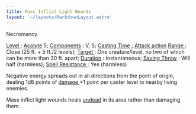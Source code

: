 ```yaml
---
title: Mass Inflict Light Wounds
layout: '~/layouts/MarkdownLayout.astro'
---
```

Necromancy

[ Level ](/modern.d20.srd/fx/level) : [ Acolyte](/modern.d20.srd/classes/advanced/acolyte) 5; [ Components](/modern.d20.srd/fx/components) : V, S; [ Casting Time](/modern.d20.srd/fx/casting.time) ; [ Attack action](/modern.d20.srd/combat/attack.actions) [ Range ](/modern.d20.srd/fx/range) :
Close (25 ft. + 5 ft./2 levels); [ Target ](/modern.d20.srd/fx/target) : One
creature/level, no two of which can be more than 30 ft. apart; [ Duration](/modern.d20.srd/fx/duration) : Instantaneous; [ Saving Throw](/modern.d20.srd/basics/saving.throws) : Will half (harmless); [ Spell Resistance ](/modern.d20.srd/special.abilities/spell.resistance) : Yes
(harmless)

Negative energy spreads out in all directions from the point of origin,
dealing 1d8 points of [ damage ](/modern.d20.srd/combat/damage) +1 point per
caster level to nearby living enemies.

Mass inflict light wounds heals [ undead](/modern.d20.srd/creature.types/undead) in its area rather than damaging
them.

